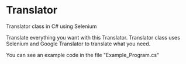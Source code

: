 # Translator
Translator class in C# using Selenium

Translate everything you want with this Translator. Translator class uses Selenium and Google Translator to translate what you need.

You can see an example code in the file "Example_Program.cs"
